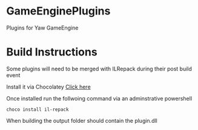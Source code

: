 # GameEnginePlugins
Plugins for Yaw GameEngine

# Build Instructions
Some plugins will need to be merged with ILRepack during their post build event

Install it via Chocolatey [Click here](https://chocolatey.org/install)

Once installed run the follwoing command via an adminstrative powershell

```
choco install il-repack
```

When building the output folder should contain the plugin.dll